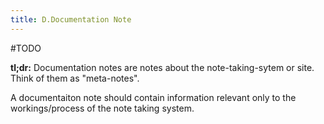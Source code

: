 ```yaml
---
title: D.Documentation Note
---
```


#TODO

**tl;dr:** Documentation notes are notes about the note-taking-sytem or site. Think of them as "meta-notes".

A documentaiton note should contain information relevant only to the workings/process of the note taking system.
